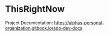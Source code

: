 # ThisRightNow

Project Documentation: https://alphas-personal-organization.gitbook.io/ado-dev-docs
